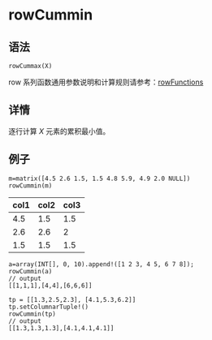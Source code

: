 # rowCummin

## 语法

`rowCummax(X)`

row 系列函数通用参数说明和计算规则请参考：[rowFunctions](../themes/rowFunctions.md)

## 详情

逐行计算 *X* 元素的累积最小值。

## 例子

```
m=matrix([4.5 2.6 1.5, 1.5 4.8 5.9, 4.9 2.0 NULL])
rowCummin(m)
```

| col1 | col2 | col3 |
| --- | --- | --- |
| 4.5 | 1.5 | 1.5 |
| 2.6 | 2.6 | 2 |
| 1.5 | 1.5 | 1.5 |

```
a=array(INT[], 0, 10).append!([1 2 3, 4 5, 6 7 8]);
rowCummin(a)
// output
[[1,1,1],[4,4],[6,6,6]]

tp = [[1.3,2.5,2.3], [4.1,5.3,6.2]]
tp.setColumnarTuple!()
rowCummin(tp)
// output
[[1.3,1.3,1.3],[4.1,4.1,4.1]]
```

